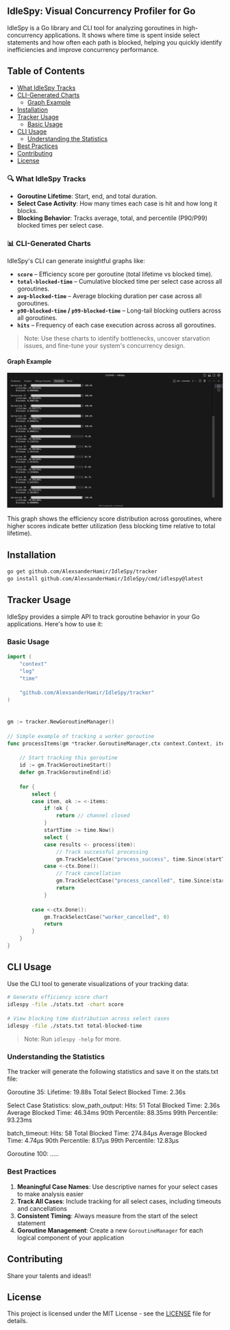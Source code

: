 ## IdleSpy: Visual Concurrency Profiler for Go

IdleSpy is a Go library and CLI tool for analyzing goroutines in high-concurrency applications. It shows where time is spent inside select statements and how often each path is blocked, helping you quickly identify inefficiencies and improve concurrency performance.

## Table of Contents

- [What IdleSpy Tracks](#-what-idlespy-tracks)
- [CLI-Generated Charts](#-cli-generated-charts)
  - [Graph Example](#graph-example)
- [Installation](#installation)
- [Tracker Usage](#tracker-usage)
  - [Basic Usage](#basic-usage)
- [CLI Usage](#cli-usage)
  - [Understanding the Statistics](#understanding-the-statistics)
- [Best Practices](#best-practices)
- [Contributing](#contributing)
- [License](#license)

### 🔍 What IdleSpy Tracks

- **Goroutine Lifetime**: Start, end, and total duration.
- **Select Case Activity**: How many times each case is hit and how long it blocks.
- **Blocking Behavior**: Tracks average, total, and percentile (P90/P99) blocked times per select case.

### 📊 CLI-Generated Charts

IdleSpy's CLI can generate insightful graphs like:

- **`score`** – Efficiency score per goroutine (total lifetime vs blocked time).
- **`total-blocked-time`** – Cumulative blocked time per select case across all goroutines.
- **`avg-blocked-time`** – Average blocking duration per case across all goroutines.
- **`p90-blocked-time` / `p99-blocked-time`** – Long-tail blocking outliers across all goroutines.
- **`hits`** – Frequency of each case execution across across all goroutines.

> Note: Use these charts to identify bottlenecks, uncover starvation issues, and fine-tune your system's concurrency design.

#### Graph Example

![Score Graph Example](score_graph_example.png)

This graph shows the efficiency score distribution across goroutines, where higher scores indicate better utilization (less blocking time relative to total lifetime).

## Installation

```bash
go get github.com/AlexsanderHamir/IdleSpy/tracker
go install github.com/AlexsanderHamir/IdleSpy/cmd/idlespy@latest
```

## Tracker Usage

IdleSpy provides a simple API to track goroutine behavior in your Go applications. Here's how to use it:

### Basic Usage

```go
import (
	"context"
	"log"
	"time"

	"github.com/AlexsanderHamir/IdleSpy/tracker"
)


gm := tracker.NewGoroutineManager()

// Simple example of tracking a worker goroutine
func processItems(gm *tracker.GoroutineManager,ctx context.Context, items <-chan string, results chan<- string) {

	// Start tracking this goroutine
	id := gm.TrackGoroutineStart()
	defer gm.TrackGoroutineEnd(id)

	for {
		select {
		case item, ok := <-items:
			if !ok {
				return // channel closed
			}
			startTime := time.Now()
			select {
			case results <- process(item):
				// Track successful processing
				gm.TrackSelectCase("process_success", time.Since(startTime), id)
			case <-ctx.Done():
				// Track cancellation
				gm.TrackSelectCase("process_cancelled", time.Since(startTime), id)
				return
			}

		case <-ctx.Done():
			gm.TrackSelectCase("worker_cancelled", 0)
			return
		}
	}
}
```

## CLI Usage

Use the CLI tool to generate visualizations of your tracking data:

```bash
# Generate efficiency score chart
idlespy -file ./stats.txt -chart score

# View blocking time distribution across select cases
idlespy -file ./stats.txt total-blocked-time
```

> Note: Run `idlespy -help` for more.

### Understanding the Statistics

The tracker will generate the following statistics and save it on the stats.txt file:

Goroutine 35:
Lifetime: 19.88s
Total Select Blocked Time: 2.36s

Select Case Statistics:
slow_path_output:
Hits: 51
Total Blocked Time: 2.36s
Average Blocked Time: 46.34ms
90th Percentile: 88.35ms
99th Percentile: 93.23ms

batch_timeout:
Hits: 58
Total Blocked Time: 274.84µs
Average Blocked Time: 4.74µs
90th Percentile: 8.17µs
99th Percentile: 12.83µs

Goroutine 100:
.....

### Best Practices

1. **Meaningful Case Names**: Use descriptive names for your select cases to make analysis easier
2. **Track All Cases**: Include tracking for all select cases, including timeouts and cancellations
3. **Consistent Timing**: Always measure from the start of the select statement
4. **Goroutine Management**: Create a new `GoroutineManager` for each logical component of your application

## Contributing

Share your talents and ideas!!

## License

This project is licensed under the MIT License - see the [LICENSE](LICENSE) file for details.
